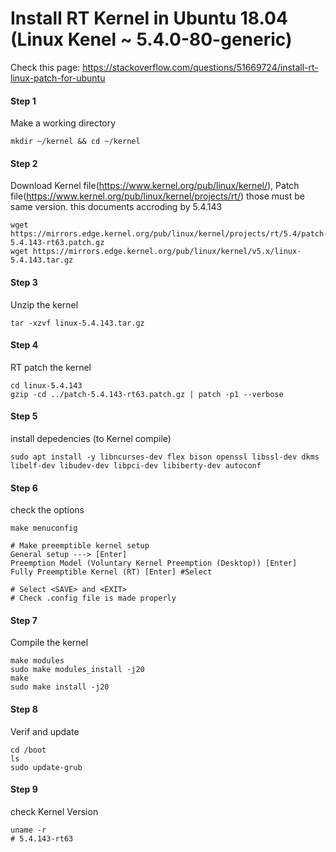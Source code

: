 # Install RT Kernel in Ubuntu 18.04 (Linux Kenel ~ 5.4.0-80-generic)

Check this page: https://stackoverflow.com/questions/51669724/install-rt-linux-patch-for-ubuntu

#### Step 1
Make a working directory

```
mkdir ~/kernel && cd ~/kernel
```

#### Step 2
Download Kernel file(https://www.kernel.org/pub/linux/kernel/), Patch file(https://www.kernel.org/pub/linux/kernel/projects/rt/) those must be same version. this documents accroding by 5.4.143

```
wget https://mirrors.edge.kernel.org/pub/linux/kernel/projects/rt/5.4/patch-5.4.143-rt63.patch.gz
wget https://mirrors.edge.kernel.org/pub/linux/kernel/v5.x/linux-5.4.143.tar.gz
```

#### Step 3
Unzip the kernel
```
tar -xzvf linux-5.4.143.tar.gz
```

#### Step 4
RT patch the kernel
```
cd linux-5.4.143
gzip -cd ../patch-5.4.143-rt63.patch.gz | patch -p1 --verbose
```

#### Step 5
install depedencies (to Kernel compile)
```
sudo apt install -y libncurses-dev flex bison openssl libssl-dev dkms libelf-dev libudev-dev libpci-dev libiberty-dev autoconf 
```

#### Step 6 
check the options
```
make menuconfig

# Make preemptible kernel setup
General setup ---> [Enter]
Preemption Model (Voluntary Kernel Preemption (Desktop)) [Enter]
Fully Preemptible Kernel (RT) [Enter] #Select

# Select <SAVE> and <EXIT>
# Check .config file is made properly
```

#### Step 7
Compile the kernel
```
make modules
sudo make modules_install -j20
make
sudo make install -j20
```

#### Step 8
Verif and update 
```
cd /boot
ls
sudo update-grub
```

#### Step 9
check Kernel Version
```
uname -r 
# 5.4.143-rt63
```
